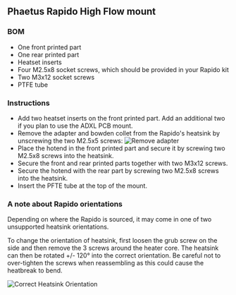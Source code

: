 ## Phaetus Rapido High Flow mount

### BOM

- One front printed part
- One rear printed part
- Heatset inserts
- Four M2.5x8 socket screws, which should be provided in your Rapido kit
- Two M3x12 socket screws
- PTFE tube

### Instructions

- Add two heatset inserts on the front printed part. Add an additional two if you plan to use the ADXL PCB mount.
- Remove the adapter and bowden collet from the Rapido's heatsink by unscrewing the two M2.5x5 screws:
  ![Remove adapter](Remove_Adapter.png)
- Place the hotend in the front printed part and secure it by screwing two M2.5x8 screws into the heatsink.
- Secure the front and rear printed parts together with two M3x12 screws.
- Secure the hotend with the rear part by screwing two M2.5x8 screws into the heatsink.
- Insert the PFTE tube at the top of the mount.

### A note about Rapido orientations

Depending on where the Rapido is sourced, it may come in one of two unsupported heatsink orientations.

To change the orientation of heatsink, first loosen the grub screw on the side and then remove the 3 screws around the heater core. The heatsink can then be rotated +/- 120° into the correct orientation. Be careful not to over-tighten the screws when reassembling as this could cause the heatbreak to bend.

![Correct Heatsink Orientation](Correct_Heatsink_Orientation.png)
